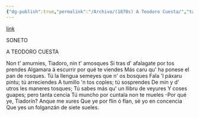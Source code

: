 ```yaml
---
{"dg-publish":true,"permalink":"/Archivo/(1870s) A Teodoro Cuesta/","tags":["#Siglo_19","central","Félix_Aramburu_y_Zuloaga","escrito","Oviedo","poema","carta"]}
---
```


[link](https://asturies.com/cavedaynava/soneto.txt)
  
SONETO

A TEODORO CUESTA

Non t' amurnies, Tiadoro, nin t' amosques 
Si tras d' afalagate por tos prendes 
Algamara á escurrir por qué te viendes 
Más caru qu' ha ponese el pan de rosques. 
Tú la llengua semeyes que n' os bosques 
Fala 'l páxaru pintu; tú arreciendes 
A tumillo 'n tos coples; tú sosprendes 
De mín y d' utros les maneres tosques; 
Tú sabes más qu' un llibru de veyures 
Y coses guapes; pero tanta cencia 
Tú muncho por cuntala non te mueles 
-Por qué ye, Tiadorín? Anque me xures 
Que ye por flin ó flan, sé yo en concencia 
Que yes un folganzán de siete sueles.